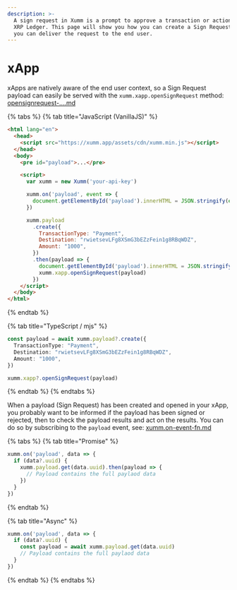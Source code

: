 ```yaml
---
description: >-
  A sign request in Xumm is a prompt to approve a transaction or action on the
  XRP Ledger. This page will show you how you can create a Sign Request, and how
  you can deliver the request to the end user.
---
```


# xApp

xApps are natively aware of the end user context, so a Sign Request payload can easily be served with the `xumm.xapp.openSignRequest` method: [opensignrequest-....md](../../sdk-syntax/xumm.xapp-.../opensignrequest-....md "mention")

{% tabs %}
{% tab title="JavaScript (VanillaJS)" %}
```html
<html lang="en">
  <head>
    <script src="https://xumm.app/assets/cdn/xumm.min.js"></script>
  </head>
  <body>
    <pre id="payload">...</pre>

    <script>
      var xumm = new Xumm('your-api-key')

      xumm.on('payload', event => {
        document.getElementById('payload').innerHTML = JSON.stringify(event, null, 2)
      })

      xumm.payload
        .create({
          TransactionType: "Payment",
          Destination: "rwietsevLFg8XSmG3bEZzFein1g8RBqWDZ",
          Amount: "1000",
        })
        .then(payload => {
          document.getElementById('payload').innerHTML = JSON.stringify(payload, null, 2)
          xumm.xapp.openSignRequest(payload)
        })
    </script>
  </body>
</html>
```
{% endtab %}

{% tab title="TypeScript / mjs" %}
```typescript
const payload = await xumm.payload?.create({
  TransactionType: "Payment",
  Destination: "rwietsevLFg8XSmG3bEZzFein1g8RBqWDZ",
  Amount: "1000",
})

xumm.xapp?.openSignRequest(payload)
```
{% endtab %}
{% endtabs %}

When a payload (Sign Request) has been created and opened in your xApp, you probably want to be informed if the payload has been signed or rejected, then to check the payload results and act on the results. You can do so by subscribing to the `payload` event, see: [xumm.on-event-fn.md](../../sdk-syntax/xumm.on-event-fn.md "mention")

{% tabs %}
{% tab title="Promise" %}
```javascript
xumm.on('payload', data => {
  if (data?.uuid) {
    xumm.payload.get(data.uuid).then(payload => {
      // Payload contains the full paylaod data
    })
  }
})
```
{% endtab %}

{% tab title="Async" %}
```typescript
xumm.on('payload', data => {
  if (data?.uuid) {
    const payload = await xumm.payload.get(data.uuid)
    // Payload contains the full paylaod data
  }
})
```
{% endtab %}
{% endtabs %}
